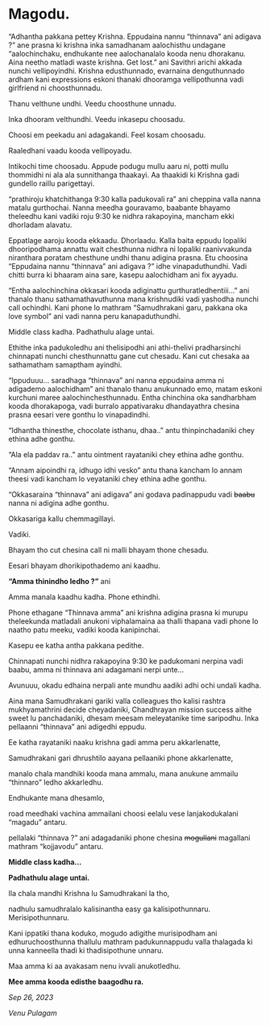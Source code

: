 # Magodu.

“Adhantha pakkana pettey Krishna. Eppudaina nannu “thinnava” ani adigava ?” ane prasna ki krishna inka samadhanam aalochisthu undagane “aalochinchaku, endhukante nee aalochanalalo kooda nenu dhorakanu. Aina neetho matladi waste krishna. Get lost.” ani Savithri arichi akkada nunchi vellipoyindhi. Krishna edusthunnado, evarnaina denguthunnado ardham kani expressions eskoni thanaki dhooramga vellipothunna vadi girlfriend ni choosthunnadu.

Thanu velthune undhi. Veedu choosthune unnadu.

Inka dhooram velthundhi. Veedu inkasepu choosadu.

Choosi em peekadu ani adagakandi. Feel kosam choosadu.

Raaledhani vaadu kooda vellipoyadu.

Intikochi time choosadu. Appude podugu mullu aaru ni, potti mullu thommidhi ni ala ala sunnithanga thaakayi. Aa thaakidi ki Krishna gadi gundello raillu parigettayi.

“prathiroju khatchithanga 9:30 kalla padukovali ra” ani cheppina valla nanna matalu gurthochai. Nanna meedha gouravamo, baabante bhayamo theleedhu kani vadiki roju 9:30 ke nidhra rakapoyina, mancham ekki dhorladam alavatu.

Eppatlage aaroju kooda ekkaadu. Dhorlaadu. Kalla baita eppudu lopaliki dhooripodhama annattu wait chesthunna nidhra ni lopaliki raanivvakunda niranthara poratam chesthune undhi thanu adigina prasna. Etu choosina “Eppudaina nannu “thinnava” ani adigava ?” idhe vinapaduthundhi. Vadi chitti burra ki bhaaram aina sare, kasepu aalochidham ani fix ayyadu. 

“Entha aalochinchina okkasari kooda adiginattu gurthuratledhentiii…” ani thanalo thanu sathamathavuthunna mana krishnudiki vadi yashodha nunchi call ochindhi. Kani phone lo mathram “Samudhrakani garu, pakkana oka love symbol” ani vadi nanna peru kanapaduthundhi. 

Middle class kadha. Padhathulu alage untai.

Ethithe inka padukoledhu ani thelisipodhi ani athi-thelivi pradharsinchi chinnapati nunchi chesthunnattu gane cut chesadu. Kani cut chesaka aa sathamatham samaptham ayindhi. 

“Ippuduuu… saradhaga “thinnava” ani nanna eppudaina amma ni adigademo aalochidham” ani thanalo thanu anukunnado emo, matam eskoni kurchuni maree aalochinchesthunnadu. Entha chinchina oka sandharbham kooda dhorakapoga, vadi burralo appativaraku dhandayathra chesina prasna eesari vere gonthu lo vinapadindhi.

“Idhantha thinesthe, chocolate isthanu, dhaa..” antu thinpinchadaniki chey ethina adhe gonthu.

“Ala ela paddav ra..” antu ointment rayataniki chey ethina adhe gonthu.

“Annam aipoindhi ra, idhugo idhi vesko” antu thana kancham lo annam theesi vadi kancham lo veyataniki chey ethina adhe gonthu.

“Okkasaraina “thinnava” ani adigava” ani godava padinappudu vadi ~~baabu~~ nanna ni adigina adhe gonthu.

Okkasariga kallu chemmagillayi. 

Vadiki.

Bhayam tho cut chesina call ni malli bhayam thone chesadu.

Eesari bhayam dhorikipothademo ani kaadhu. 

**“Amma thinindho ledho ?”** ani

Amma manala kaadhu kadha. Phone ethindhi.

Phone ethagane “Thinnava amma” ani krishna adigina prasna ki murupu theleekunda matladali anukoni viphalamaina aa thalli thapana vadi phone lo naatho patu meeku, vadiki kooda kanipinchai.

Kasepu ee katha antha pakkana pedithe.

Chinnapati nunchi nidhra rakapoyina 9:30 ke padukomani nerpina vadi baabu, amma ni thinnava ani adagamani nerpi unte…

Avunuuu, okadu edhaina nerpali ante mundhu aadiki adhi ochi undali kadha.

Aina mana Samudhrakani gariki valla colleagues tho kalisi rashtra mukhyamathrini decide cheyadaniki, Chandhrayan mission success aithe sweet lu panchadaniki, dhesam meesam meleyatanike time saripodhu. Inka pellaanni “thinnava” ani adigedhi eppudu. 

Ee katha rayataniki naaku krishna gadi amma peru akkarlenatte,

Samudhrakani gari dhrushtilo aayana pellaaniki phone akkarlenatte,

manalo chala mandhiki kooda mana ammalu, mana anukune ammailu “thinnaro” ledho akkarledhu.

Endhukante mana dhesamlo,

road meedhaki vachina ammailani choosi eelalu vese lanjakodukalani “magadu” antaru.

pellalaki “thinnava ?” ani adagadaniki phone chesina ~~mogullani~~ magallani mathram “kojjavodu” antaru.

**Middle class kadha…**

**Padhathulu alage untai.**

Ila chala mandhi Krishna lu Samudhrakani la tho, 

nadhulu samudhralalo kalisinantha easy ga kalisipothunnaru. Merisipothunnaru.

Kani ippatiki thana koduko, mogudo adigithe murisipodham ani edhuruchoosthunna thallulu mathram padukunnappudu valla thalagada ki unna kanneella thadi ki thadisipothune unnaru.

Maa amma ki aa avakasam nenu ivvali anukotledhu.

**Mee amma kooda edisthe baagodhu ra.**

*Sep 26, 2023*

*Venu Pulagam*
